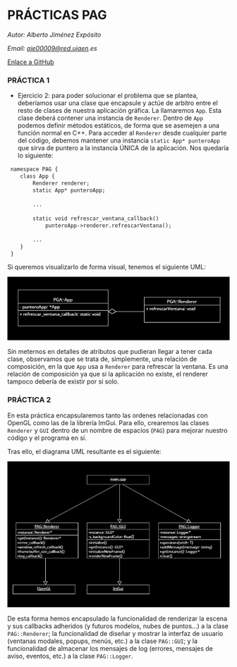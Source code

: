# PRÁCTICAS PAG

_Autor: Alberto Jiménez Expósito_

_Email: aje00009@red.ujaen.es_

[Enlace a GitHub](https://github.com/aje00009/PGA_PRACTICE)

### PRÁCTICA 1

* Ejercicio 2: para poder solucionar el problema que se plantea, deberíamos usar una clase que encapsule y actúe de arbitro 
entre el resto de clases de nuestra aplicación gráfica. La llamaremos ``App``. Esta clase deberá contener una instancia de `Renderer`. Dentro de `App` podemos definir métodos
estáticos, de forma que se asemejen a una función normal en C++. Para acceder al ``Renderer`` desde cualquier parte del código, debemos mantener
una instancia ``static App* punteroApp`` que sirva de puntero a la instancia ÚNICA de la aplicación. Nos quedaría lo siguiente:

```
 namespace PAG {
    class App {
        Renderer renderer;
        static App* punteroApp;
        
        ...
        
        static void refrescar_ventana_callback()
            punteroApp->renderer.refrescarVentana();
        
        ...
    }
 }
```

Si queremos visualizarlo de forma visual, tenemos el siguiente UML:

![Imagen UML Práctica 1 Ejercicio 2](resources/images/uml_prac1_ejer2.png)

Sin meternos en detalles de atributos que pudieran llegar a tener cada clase, observamos que se trata
de, simplemente, una relación de composición, en la que ``App`` usa a `Renderer` para refrescar la ventana. Es 
una relación de composición ya que si la aplicación no existe, el renderer tampoco debería de existir por sí solo.

### PRÁCTICA 2

En esta práctica encapsularemos tanto las ordenes relacionadas con OpenGL como las de la librería ImGui. 
Para ello, crearemos las clases ``Renderer`` y `GUI` dentro de un nombre de espacios (`PAG`) para mejorar nuestro código y 
el programa en sí.

Tras ello, el diagrama UML resultante es el siguiente:

![Imagen UML Práctica 2](resources/images/uml_prac2.png)

De esta forma hemos encapsulado la funcionalidad de renderizar la escena y sus callbacks adheridos (y futuros modelos, nubes de puntos...) a
la clase ``PAG::Renderer``; la funcionalidad de diseñar y mostrar la interfaz de usuario (ventanas modales, popups, menús, etc.) a la clase
``PAG::GUI``; y la funcionalidad de almacenar los mensajes de log (errores, mensajes de aviso, eventos, etc.) a la clase `PAG::Logger`.